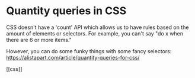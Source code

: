 # Quantity queries in CSS

CSS doesn't have a 'count' API which allows us to have rules based on the amount of elements or selectors. For example, you can't say "do x when there are 6 or more items."

However, you can do some funky things with some fancy selectors: https://alistapart.com/article/quantity-queries-for-css/

[[css]]